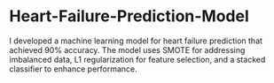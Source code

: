 # Heart-Failure-Prediction-Model
I developed a machine learning model for heart failure prediction that achieved 90% accuracy. The model uses SMOTE for addressing imbalanced data, L1 regularization for feature selection, and a stacked classifier to enhance performance.
